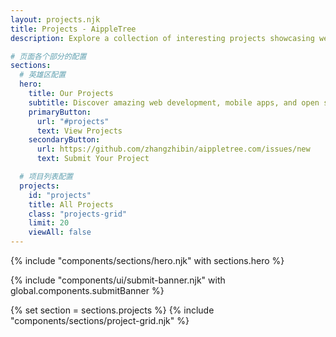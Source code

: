```yaml
---
layout: projects.njk
title: Projects - AippleTree
description: Explore a collection of interesting projects showcasing web development, mobile apps, and open source contributions.

# 页面各个部分的配置
sections:
  # 英雄区配置
  hero:
    title: Our Projects
    subtitle: Discover amazing web development, mobile apps, and open source projects
    primaryButton:
      url: "#projects"
      text: View Projects
    secondaryButton:
      url: https://github.com/zhangzhibin/aippletree.com/issues/new
      text: Submit Your Project

  # 项目列表配置
  projects:
    id: "projects"
    title: All Projects
    class: "projects-grid"
    limit: 20
    viewAll: false
---
```


{% include "components/sections/hero.njk" with sections.hero %}

{% include "components/ui/submit-banner.njk" with global.components.submitBanner %}

{% set section = sections.projects %}
{% include "components/sections/project-grid.njk" %}
